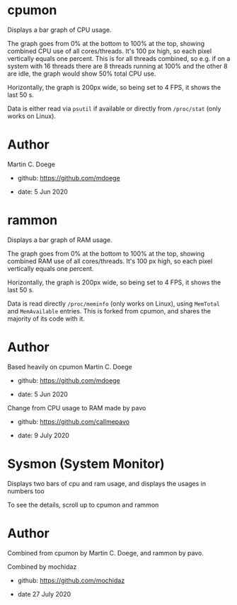 # cpumon
Displays a bar graph of CPU usage.

The graph goes from 0% at the bottom to 100% at the top, showing combined CPU use of all cores/threads. It's 100 px high, so each pixel vertically equals one percent. This is for all threads combined, so e.g. if on a system with 16 threads there are 8 threads running at 100% and the other 8 are idle, the graph would show 50% total CPU use.

Horizontally, the graph is 200px wide, so being set to 4 FPS, it shows the last 50 s.

Data is either read via ``psutil`` if available or directly from ``/proc/stat`` (only works on Linux).

# Author

Martin C. Doege

+ github: https://github.com/mdoege

+ date: 5 Jun 2020


# rammon
Displays a bar graph of RAM usage.

The graph goes from 0% at the bottom to 100% at the top, showing combined RAM use of all cores/threads. It's 100 px high, so each pixel vertically equals one percent.

Horizontally, the graph is 200px wide, so being set to 4 FPS, it shows the last 50 s.

Data is read directly ``/proc/meminfo`` (only works on Linux), using ``MemTotal`` and ``MemAvailable`` entries.  This is forked from cpumon, and shares the majority of its code with it.

# Author

Based heavily on cpumon Martin C. Doege

+ github: https://github.com/mdoege

+ date: 5 Jun 2020

Change from CPU usage to RAM made by pavo

+ github: https://github.com/callmepavo

+ date: 9 July 2020


# Sysmon (System Monitor)
Displays two bars of cpu and ram usage, and displays the usages in numbers too

To see the details, scroll up to cpumon and rammon

# Author

Combined from cpumon by Martin C. Doege, and rammon by pavo.

Combined by mochidaz

+ github: https://github.com/mochidaz

+ date 27 July 2020